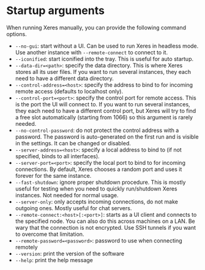 # Startup arguments

When running Xeres manually, you can provide the following command options.

- `--no-gui`: start without a UI. Can be used to run Xeres in headless mode. Use another instance with `--remote-connect` to connect to it.
- `--iconified`: start iconified into the tray. This is useful for auto startup.
- `--data-dir=<path>`: specify the data directory. This is where Xeres stores all its user files. If you want to run several instances, they each need to have a different data directory.
- `--control-address=<host>`: specify the address to bind to for incoming remote access (defaults to localhost only).
- `--control-port=<port>`: specify the control port for remote access. This is the port the UI will connect to. If you want to run several instances, they each need to have a different control port, but Xeres will try to find a free slot automatically (starting from 1066) so this argument is rarely needed.
- `--no-control-password`: do not protect the control address with a password. The password is auto-generated on the first run and is visible in the settings. It can be changed or disabled.
- `--server-address=<host>`: specify a local address to bind to (if not specified, binds to all interfaces).
- `--server-port=<port>`: specify the local port to bind to for incoming connections. By default, Xeres chooses a random port and uses it forever for the same instance.
- `--fast-shutdown`: ignore proper shutdown procedure. This is mostly useful for testing when you need to quickly run/shutdown Xeres instances. Not needed for normal usage.
- `--server-only`: only accepts incoming connections, do not make outgoing ones. Mostly useful for chat servers.
- `--remote-connect:<host>[:<port>]`: starts as a UI client and connects to the specified node. You can also do this across machines on a LAN. Be wary that the connection is not encrypted. Use SSH tunnels if you want to overcome that limitation.
- `--remote-password=<password>`: password to use when connecting remotely
- `--version`: print the version of the software
- `--help`: print the help message